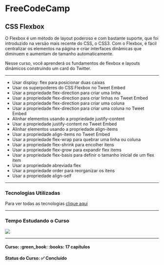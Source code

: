 <h1>FreeCodeCamp</h1>
<h2>CSS Flexbox</h2>

<p>O Flexbox é um método de layout poderoso e com bastante suporte, que foi introduzido na versão mais recente do CSS, o CSS3. Com o Flexbox, é fácil centralizar os elementos na página e criar interfaces dinâmicas que diminuem e aumentam de tamanho automaticamente.</p>

<p>Nesse curso, você aprenderá os fundamentos de flexbox e layouts dinâmicos construindo um card do Twitter.</p>

<hr>

<ul>
  <li>Usar display: flex para posicionar duas caixas</li>
  <li>Usar os superpoderes do CSS Flexbox no Tweet Embed</li>
  <li>Usar a propriedade flex-direction para criar uma linha</li>
  <li>Usar a propriedade flex-direction para criar linhas no Tweet Embed</li>
  <li>Usar a propriedade flex-direction para criar uma coluna</li>
  <li>Usar a propriedade flex-direction para criar uma coluna no Tweet Embed</li>
  <li>Alinhar elementos usando a propriedade justify-content</li>
  <li>Usar a propriedade justify-content no Tweet Embed</li>
  <li>Alinhar elementos usando a propriedade align-items</li>
  <li>Usar a propriedade align-items no Tweet Embed</li>
  <li>Usar a propriedade flex-wrap para quebrar uma linha ou coluna</li>
  <li>Usar a propriedade flex-shrink para encolher itens</li>
  <li>Usar a propriedade flex-grow para expandir flex items</li>
  <li>Usar a propriedade flex-basis para definir o tamanho inicial de um flex item</li>
  <li>Usar a propriedade abreviada flex</li>
  <li>Usar a propriedade order para reorganizar os itens</li>
  <li>Usar a propriedade align-self</li>
</ul>

<hr>

<h3>Tecnologias Utilizadas</h3>

Para ver todas as tecnologias [clique aqui](/techstack.md)

<hr>

<h3>Tempo Estudando o Curso</h3>

<p>
  <img src="https://wakatime.com/badge/github/EdiJunior88/FreeCodeCamp_CSS_Flexbox.svg">
</p>

<hr>

<h4><b>Curso:</b> :green_book: :books: 17 capítulos</h4>
<h4><b>Status do Curso:</b> ✅ Concluído</h4>
